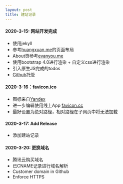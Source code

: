 ```yaml
---
layout: post
title: 建站记录
---
```

#### 2020-3-15: 网站开发完成

* 使用jekyll
* 参考[huangxuan.me](https://huangxuan.me)的页面布局
* About页参考[evanyou.me](http://evanyou.me/)
* 使用bootstrap 4.0进行渲染 + 自定义css进行渲染
* 引入原生JS完成的todos
* [Github](https://github.com)托管

#### 2020-3-16：favicon.ico

* 图标来自[Yandex](https://yandex.com/)
* 进一步编辑使用线上App [favicon.cc](https://www.favicon.cc/)
* 最好设置为绝对路径，相对路径在子网页中将无法加载

#### 2020-3-17: Add Release
* 添加建站记录

#### 2020-3-20: 更换域名
* 腾讯云购买域名
* 已CNAME记录进行域名解析
* Customer domain in Github
* Enforce HTTPS